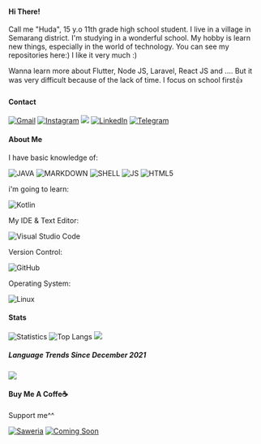 #### Hi There!
Call me "Huda", 15 y.o 11th grade high school student. I live in a village in Semarang district. I'm studying in a wonderful school. My hobby is learn new things, especially in the world of technology. You can see my repositories here:) I like it very much <!--but my priority right now is just something called **'SBMPTN'** -->:)

Wanna learn more about Flutter, Node JS, Laravel, React JS and .... But it was very difficult because of the lack of time. I focus on school first👍


#### Contact

[![Gmail](https://img.shields.io/badge/Gmail-D14836?style=for-the-badge&logo=gmail&logoColor=white
)](mailto:saya@khuirulhuda.my.id) [![Instagram](https://img.shields.io/badge/Instagram-E4405F?style=for-the-badge&logo=instagram&logoColor=white
)](https://instagram.com/khuirul_huda) ![](https://dcbadge.vercel.app/api/shield/694850450410700831?theme=clean)
[![LinkedIn](https://img.shields.io/badge/linkedin-%230077B5.svg?style=for-the-badge&logo=linkedin&logoColor=white)](https://id.linkedin.com/in/muhammad-khuirul-huda)
[![Telegram](https://img.shields.io/badge/Telegram-2CA5E0?style=for-the-badge&logo=telegram&logoColor=white)](https://t.me/khuirul_huda)

#### About Me

I have basic knowledge of:

![JAVA](https://img.shields.io/badge/Java-ED8B00?style=for-the-badge&logo=java&logoColor=white
)
![MARKDOWN](https://img.shields.io/badge/Markdown-000000?style=for-the-badge&logo=markdown&logoColor=White
) ![SHELL](https://img.shields.io/badge/Shell_Script-121011?style=for-the-badge&logo=gnu-bash&logoColor=white
)
 ![JS](https://img.shields.io/badge/JavaScript-F7DF1E?style=for-the-badge&logo=javascript&logoColor=black
) ![HTML5](https://img.shields.io/badge/HTML5-E34F26?style=for-the-badge&logo=html5&logoColor=white
)  

i'm going to learn:

![Kotlin](https://img.shields.io/badge/kotlin-%230095D5.svg?style=for-the-badge&logo=kotlin&logoColor=white)


My IDE & Text Editor:

![Visual Studio Code](https://img.shields.io/badge/Visual%20Studio%20Code-0078d7.svg?style=for-the-badge&logo=visual-studio-code&logoColor=white)


Version Control:

![GitHub](https://img.shields.io/badge/github-%23121011.svg?style=for-the-badge&logo=github&logoColor=white)

Operating System:

![Linux](https://img.shields.io/badge/Linux-FCC624?style=for-the-badge&logo=linux&logoColor=black)


#### Stats

![Statistics](https://github-readme-stats.vercel.app//api?username=Khuirul-Huda&show_icons=true&count_private=true&hide_title=true&bg_color=30,e96443,904e95&title_color=fff&text_color=FFF)
![Top Langs](https://github-readme-stats.vercel.app/api/top-langs/?username=Khuirul-Huda&langs_count=10&layout=compact)
![](https://github-readme-stats.vercel.app/api/wakatime?username=khuirul_huda&layout=compact)

##### Language Trends Since December 2021
![](https://wakatime.com/share/@khuirul_huda/1d1969f3-17c1-48db-90bf-f7b3a4e3f652.svg)

#### Buy Me A Coffe☕
Support me^^

[![Saweria](https://img.shields.io/badge/SAWERIA.co-green?style=for-the-badge)](https://saweria.co/khuirulhuda)
[![Coming Soon](https://img.shields.io/badge/TRAKTEER.ID-green?style=for-the-badge)](https://trakteer.id/khuirul_huda/tip)
